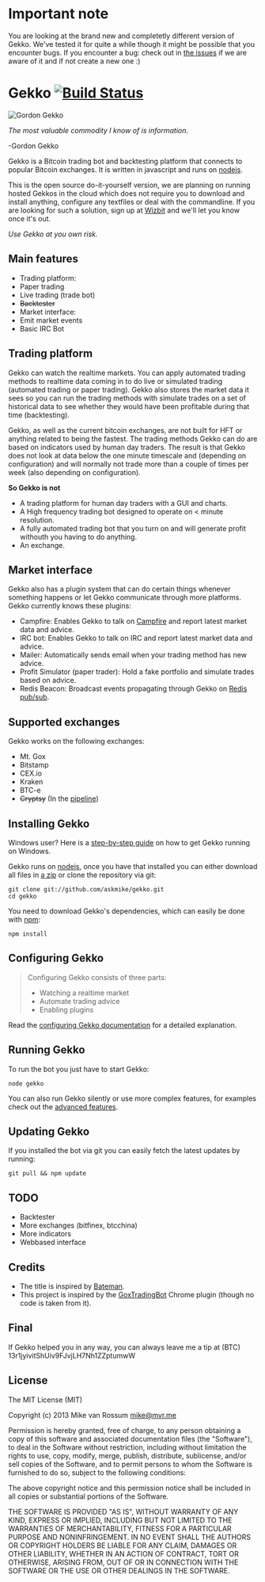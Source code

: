 # Important note

You are looking at the brand new and completetly different version of Gekko. We've tested it for quite a while though it might be possible that you encounter bugs. If you encounter a bug: check out in [the issues](https://github.com/askmike/gekko/issues/) if we are aware of it and if not create a new one :)

# Gekko [![Build Status](https://travis-ci.org/askmike/gekko.png)](https://travis-ci.org/askmike/gekko)

![Gordon Gekko](http://mikevanrossum.nl/static/gekko.jpg)

*The most valuable commodity I know of is information.*

-Gordon Gekko

Gekko is a Bitcoin trading bot and backtesting platform that connects to popular Bitcoin exchanges. It is written in javascript and runs on [nodejs](http://nodejs.org). 

This is the open source do-it-yourself version, we are planning on running hosted Gekkos in the cloud which does not require you to download and install anything, configure any textfiles or deal with the commandline. If you are looking for such a solution, sign up at [Wizbit](http://wizb.it) and we'll let you know once it's out.

*Use Gekko at you own risk.*

## Main features

* Trading platform:
 * Paper trading
 * Live trading (trade bot)
 * ~~Backtester~~
* Market interface:
 * Emit market events
 * Basic IRC Bot

## Trading platform

Gekko can watch the realtime markets. You can apply automated trading methods to realtime data coming in to do live or simulated trading (automated trading or paper trading). Gekko also stores the market data it sees so you can run the trading methods with simulate trades on a set of historical data to see whether they would have been profitable during that time (backtesting).

Gekko, as well as the current bitcoin exchanges, are not built for HFT or anything related to being the fastest. The trading methods Gekko can do are based on indicators used by human day traders. The result is that Gekko does not look at data below the one minute timescale and (depending on configuration) and will normally not trade more than a couple of times per week (also depending on configuration).

**So Gekko is not**

- A trading platform for human day traders with a GUI and charts.
- A High frequency trading bot designed to operate on < minute resolution.
- A fully automated trading bot that you turn on and will generate profit withouth you having to do anything.
- An exchange.

## Market interface

Gekko also has a plugin system that can do certain things whenever something happens or let Gekko communicate through more platforms. Gekko currently knows these plugins:

- Campfire: Enables Gekko to talk on [Campfire](https://campfirenow.com/) and report latest market data and advice.
- IRC bot: Enables Gekko to talk on IRC and report latest market data and advice.
- Mailer: Automatically sends email when your trading method has new advice.
- Profit Simulator (paper trader): Hold a fake portfolio and simulate trades based on advice.
- Redis Beacon: Broadcast events propagating through Gekko on [Redis pub/sub](http://redis.io/topics/pubsub).

## Supported exchanges

Gekko works on the following exchanges:

- Mt. Gox
- Bitstamp
- CEX.io
- Kraken
- BTC-e
- ~~Cryptsy~~ (In the [pipeline](https://github.com/askmike/gekko/pull/200))

## Installing Gekko

Windows user? Here is a [step-by-step guide](https://github.com/askmike/gekko/blob/master/docs/installing_gekko_on_windows.md) on how to get Gekko running on Windows.

Gekko runs on [nodejs](http://nodejs.org/), once you have that installed you can either download all files in [a zip](https://github.com/askmike/gekko/archive/master.zip) or clone the repository via git:

    git clone git://github.com/askmike/gekko.git
    cd gekko

You need to download Gekko's dependencies, which can easily be done with [npm](http://npmjs.org):

    npm install

## Configuring Gekko

> Configuring Gekko consists of three parts: 
> 
> - Watching a realtime market
> - Automate trading advice
> - Enabling plugins

Read the [configuring Gekko documentation](https://github.com/askmike/gekko/tree/master/docs/Configuring_gekko.md) for a detailed explanation.

## Running Gekko

To run the bot you just have to start Gekko:

    node gekko

You can also run Gekko silently or use more complex features, for examples check out the [advanced features](https://github.com/askmike/gekko/tree/master/docs/Advanced_features.md).

## Updating Gekko

If you installed the bot via git you can easily fetch the latest updates by running:

    git pull && npm update

## TODO

* Backtester
* More exchanges (bitfinex, btcchina)
* More indicators
* Webbased interface

## Credits

* The title is inspired by [Bateman](https://github.com/fearofcode/bateman).
* This project is inspired by the [GoxTradingBot](https://github.com/virtimus/GoxTradingBot/) Chrome plugin (though no code is taken from it).

## Final

If Gekko helped you in any way, you can always leave me a tip at (BTC) 13r1jyivitShUiv9FJvjLH7Nh1ZZptumwW

## License

The MIT License (MIT)

Copyright (c) 2013 Mike van Rossum <mike@mvr.me>

Permission is hereby granted, free of charge, to any person obtaining a copy
of this software and associated documentation files (the "Software"), to deal
in the Software without restriction, including without limitation the rights
to use, copy, modify, merge, publish, distribute, sublicense, and/or sell
copies of the Software, and to permit persons to whom the Software is
furnished to do so, subject to the following conditions:

The above copyright notice and this permission notice shall be included in
all copies or substantial portions of the Software.

THE SOFTWARE IS PROVIDED "AS IS", WITHOUT WARRANTY OF ANY KIND, EXPRESS OR
IMPLIED, INCLUDING BUT NOT LIMITED TO THE WARRANTIES OF MERCHANTABILITY,
FITNESS FOR A PARTICULAR PURPOSE AND NONINFRINGEMENT. IN NO EVENT SHALL THE
AUTHORS OR COPYRIGHT HOLDERS BE LIABLE FOR ANY CLAIM, DAMAGES OR OTHER
LIABILITY, WHETHER IN AN ACTION OF CONTRACT, TORT OR OTHERWISE, ARISING FROM,
OUT OF OR IN CONNECTION WITH THE SOFTWARE OR THE USE OR OTHER DEALINGS IN
THE SOFTWARE.